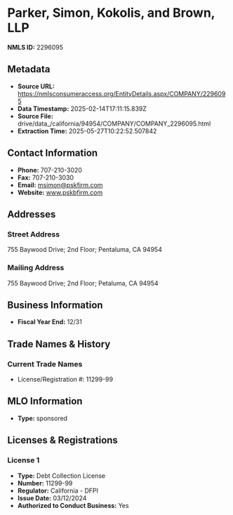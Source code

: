 # Parker, Simon, Kokolis, and Brown, LLP

**NMLS ID:** 2296095

## Metadata
- **Source URL:** https://nmlsconsumeraccess.org/EntityDetails.aspx/COMPANY/2296095
- **Data Timestamp:** 2025-02-14T17:11:15.839Z
- **Source File:** drive/data_/california/94954/COMPANY/COMPANY_2296095.html
- **Extraction Time:** 2025-05-27T10:22:52.507842

## Contact Information
- **Phone:** 707-210-3020
- **Fax:** 707-210-3030
- **Email:** msimon@pskfirm.com
- **Website:** www.pskbfirm.com

## Addresses
### Street Address
755 Baywood Drive; 2nd Floor; Pentaluma, CA 94954

### Mailing Address
755 Baywood Drive; 2nd Floor; Petaluma, CA 94954

## Business Information
- **Fiscal Year End:** 12/31

## Trade Names & History
### Current Trade Names
- License/Registration #: 11299-99

## MLO Information
- **Type:** sponsored

## Licenses & Registrations

### License 1
- **Type:** Debt Collection License
- **Number:** 11299-99
- **Regulator:** California - DFPI
- **Issue Date:** 03/12/2024
- **Authorized to Conduct Business:** Yes
